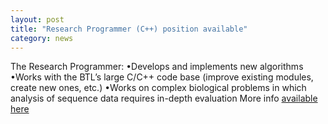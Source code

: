 ```yaml
---  
layout: post
title: "Research Programmer (C++) position available"  
category: news
---
```


The Research Programmer:
•Develops and implements new algorithms
•Works with the BTL’s large C/C++ code base (improve existing modules, create new ones, etc.)
•Works on complex biological problems in which analysis of sequence data requires in-depth evaluation
More info [available here](https://github.com/bcgsc/btl/tree/master/assets/posts/RPpostingRevised_14June2018.pdf)
